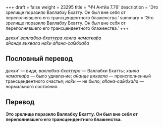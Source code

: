 +++
draft = false
weight = 23295
title = 'ЧЧ Антйа 7.76'
description = 'Это зрелище поразило Валлабху Бхатту. Он был вне себя от переполнявшего его трансцендентного блаженства.'
summary = 'Это зрелище поразило Валлабху Бхатту. Он был вне себя от переполнявшего его трансцендентного блаженства.'
+++

_декхи’ валлабха-бхат̣т̣ера хаила чаматка̄ра  
а̄нанде вихвала на̄хи а̄пана-са̄мбха̄ла_

## Пословный перевод

_декхи’_ — видя; _валлабха_\-_бхат̣т̣ера_ — Валлабхи Бхатты; _хаила_ _чаматка̄ра_ — было удивление; _а̄нанде_ _вихвала_ — преисполненный трансцендентного счастья; _на̄хи_ — не было; _а̄пана_\-_са̄мбха̄ла_ — нормального состояния.

## Перевод

**Это зрелище поразило Валлабху Бхатту. Он был вне себя от переполнявшего его трансцендентного блаженства.**
